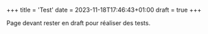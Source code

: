 +++
title = 'Test'
date = 2023-11-18T17:46:43+01:00
draft = true
+++

Page devant rester en draft pour réaliser des tests.